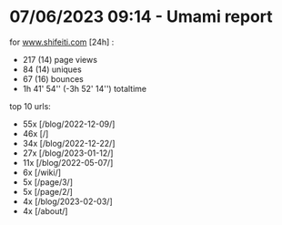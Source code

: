 # 07/06/2023 09:14 - Umami report
for www.shifeiti.com [24h] :

 - 217 (14) page views
 - 84 (14) uniques
 - 67 (16) bounces
 - 1h 41' 54'' (-3h 52' 14'') totaltime


top 10 urls:
 - 55x [/blog/2022-12-09/]
 - 46x [/]
 - 34x [/blog/2022-12-22/]
 - 27x [/blog/2023-01-12/]
 - 11x [/blog/2022-05-07/]
 - 6x [/wiki/]
 - 5x [/page/3/]
 - 5x [/page/2/]
 - 4x [/blog/2023-02-03/]
 - 4x [/about/]



